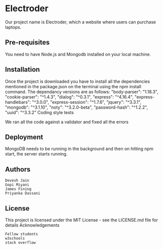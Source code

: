 # Electroder

Our project name is Electroder, which a website where users can purchase laptops.


## Pre-requisites

You need to have Node.js and Mongodb installed on your local machine.


## Installation

Once the project is downloaded you have to install all the dependencies mentioned in the package.json on the terminal using the npm install command. The dependancy versions are as follows: "body-parser": "1.18.3", "cookie-parser": "^1.4.3", "dialog": "^0.3.1", "express": "^4.16.4", "express-handlebars": "^3.0.0", "express-session": "^1.7.6", "jquery": "^3.3.1", "mongodb": "^3.1.10", "noty": "^3.2.0-beta", "password-hash": "^1.2.2", "uuid": "^3.3.2"
Coding style tests

We ran all the code against a validator and fixed all the errors


## Deployment

MongoDB needs to be running in the background and then on hitting npm start, the server starts running.


## Authors

    Devesh Jain
    Gopi Miyani
    James Fining
    Priyanka Dassani


## License

This project is licensed under the MIT License - see the LICENSE.md file for details
Acknowledgements

    Fellow students
    w3schools
    stack overflow
